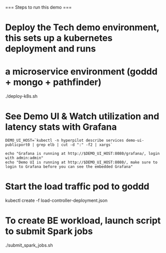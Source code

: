 === Steps to run this demo ===

# Deploy the Tech demo environment, this sets up a kubernetes deployment and runs
# a microservice environment (goddd + mongo + pathfinder)
./deploy-k8s.sh

# See Demo UI & Watch utilization and latency stats with Grafana
```
DEMO_UI_HOST=`kubectl -n hyperpilot describe services demo-ui-publicport0 | grep elb | cut -d ":" -f2 | xargs`

echo "Grafana is running at http://$DEMO_UI_HOST:8080/grafana/, login with admin:admin"
echo "Demo UI is running at http://$DEMO_UI_HOST:8080/, make sure to login to Grafana before you can see the embedded Grafana"
```


# Start the load traffic pod to goddd
kubectl create -f load-controller-deployment.json

# To create BE workload, launch script to submit Spark jobs
./submit_spark_jobs.sh
